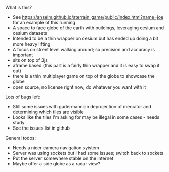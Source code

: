 What is this?

  + See https://anselm.github.io/aterrain_game/public/index.html?name=joe for an example of this running
  + A space to face globe of the earth with buildings, leveraging cesium and cesium datasets
  + Intended to be a thin wrapper on cesium but has ended up doing a bit more heavy lifting
  + A focus on street level walking around; so precision and accuracy is important
  + sits on top of 3js
  + aframe based (this part is a fairly thin wrapper and it is easy to swap it out)
  + there is a thin multiplayer game on top of the globe to showcase the globe
  + open source, no license right now, do whatever you want with it

Lots of bugs left:

  + Still some issues with gudermannian deprojection of mercator and determining which tiles are visible
  + Looks like the tiles I'm asking for may be illegal in some cases - needs study
  + See the issues list in github

General todos:

  + Needs a nicer camera navigation syistem
  + Server was using sockets but I had some issues; switch back to sockets
  + Put the server somewhere stable on the internet
  + Maybe offer a side globe as a radar view?

